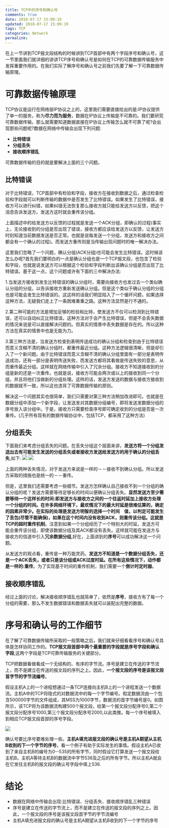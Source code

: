 ```yaml
---
title: TCP中的序号和确认号
comments: true
date: 2018-07-17 15:09:19
updated: 2018-07-17 15:09:19
tags: TCP
categories: Network
permalink:
---
```

在上一节讲到TCP报文段结构的时候讲到TCP首部中有两个字段序号和确认号，这一节里面我们就详细的讲讲TCP序号和确认号是如何在TCP的可靠数据传输服务中发挥重要作用的。在我们实际了解序号和确认号之前我们先要了解一下可靠数据传输原理。

# 可靠数据传输原理
TCP协议是运行在网络层IP协议之上的，这里我们需要直接给出的是:IP协议提供了单一的服务，称为**尽力而为服务**，数据在IP协议上传输是不可靠的。我们要研究可靠数据传输，那么就需要知道数据直接在IP协议上传输怎么就不可靠了呢?会出现那些问题呢?数据在网络中传输会出现下列问题:
+ **比特错误**
+ **分组丢失**
+ **接收顺序错乱**

可靠数据传输的目的就是要解决上面的三个问题。
## 比特错误
对于比特错误，TCP首部中有检验和字段，接收方在接收到数据之后，通过检查检验和字段就可以判断传输的数据中是否发生了比特错误。如果发生了比特错误，接收方可以进行纠错，如果纠错无法恢复那么接收方就只能给发送方以反馈，把这个消息告诉发送方。发送方这时就会重传该分组。

上面描述中的给发送方以反馈的过程就是发送一个ACK分组，即确认的过程(事实上，无论接收到的分组是否出现了错误，接收方都应该给发送方以反馈，让发送方时刻知道当前数据发送是否正常。也就是说每发送一个分组，发送方和接收方之间都会有一个确认的过程)。而发送方重传则是当传输出现问题时的唯一解决办法。

这里我们忽略了一个问题，确认分组(ACK分组)也可能会发生比特错误。这时候该怎么办呢?首先我们要明白的一点是确认分组也是一个TCP报文段，也包含了检验和字段，也就是说发送方可以根据这个检验和字段判断出该确认分组是否出现了比特错误。基于这一点，这个问题或许有下面的三中解决办法:

1.当发送方接收到发生比特错误的确认分组时，需要向接收方也发过去一个类似确认分组的分组，以告诉接收方重新发送确认分组。但是这个类似于确认分组的分组也是可能会发生比特错误的。这这样的话我们明显陷入了一个循环问题，如果选择这种方法，无疑我们走上了一条困难重重之路。这种方法显然是行不通的。

2.第二种可能的方法是增加足够的检验和比特，使发送方不仅可以检测到比特错误，还可以自动纠正比特错误。这种方法对于会产生比特错误，但是不会丢失数据的情况来说是可以直接解决问题的。但真实的情景中丢失数据是存在的。所以这种方法在真实的情景中也是无能为力。

3.第三种方法是，当发送方检查到表明传送成功的确认分组和检查到由于比特错误而意义含糊不清的确认分组时，都重传最近分组。这种方法逻辑很清晰，但是却引入了一个新问题。由于比特错误而意义含糊不清的确认分组里面有一部分是表明传送成功，还有一部分是表明传送失败，而发送方都将其看做是传送失败的意思，从而重传最近分组。这样就在网络传输中引入了冗余分组。接收方不知道接收到的分组是新的还是一次重传。也就是说，接收方可能会两次或以上的接收到同一个分组，并且将他们当做新的分组处理。这样的话，发送方发送的数据与接收方接收到的数据就不一致，所以这也违背了可靠数据传输的原则。

解决这一个问题其实也很简单，我们只需要对第三种方法稍加改进即可。也就是在数据分组中添加一个新字段，让发送发对其数据分组编号，即将发送发数据分组的序号放入该分组中。于是，接收方只需要检查序号即可确定收到的分组是否是一次重传。(几乎所有现有的数据传输协议中，包括TCP，都采用了这种方法)

## 分组丢失
下面我们来考虑分组丢失的问题。在丢失分组这个层面来讲，**发送方将一个分组发送出去有可能发生发送的分组丢失或者接收方发送给发送方的用于确认的分组丢失**,如下:
![](/images/segment-lost.jpeg)
![](/images/ack-lost.png)

上面的两种丢失情况，对于发送方来说是一样的－－接收不到确认分组。所以发送方采取的措施也是统一的－－重传。

但是，这里我们还需要考虑一些细节。发送方怎样确认自己接收不到一个分组的确认分组的呢？发送方需要等待足够长的时间以便确认分组丢失。**显然发送方至少需要等待一个这样长的时间:即发送方与接收方之间的一个往返时延加上接收方处理一个分组的时间。**在许多网络环境下，最欢情况下的最大时延是很难估算的，确定的因素非常少。在实际的处理是发送方明智的选择一个时间　值，以判定可能发生了丢包(尽管不能确保)，如果在这个时间内没有收到ACK，则重传该分组。这就是TCP的**超时重传机制**。注意到如果一个分组经历了一个特别大的时延，发送方可能会重传该分组，即使该数据分组及其ACK都没有丢失。这样就可能在发送方与接收方的信道中引入**冗余数据分组**,好在，上面讲到的**序号**可以成功解决这一个问题。

从发送方的观点看，重传是一种万能灵药。**发送方不知道是一个数据分组丢失，还是一个ACK丢失，或者只是该分组或ACK过度时延。在所有这些情况下，动作都是一样的:重传**。为了实现基于时间的重传机制，我们需要一个**倒计时定时器**。


## 接收顺序错乱
经过上面的讨论，解决接收顺序错乱也就简单了，依然是**序号**，接收方有了每一个分组的需要，那么不发生数据错误和数据丢失就可以装配出完整的数据。

# 序号和确认号的工作细节
在了解了可靠数据传输所采取的一般策略之后，我们就来仔细看看序号和确认号具体是怎样协同工作的。**TCP报文段首部中两个最重要的字段就是序号字段和确认字段**,这两个字段是TCP可靠传输服务的关键部分。

TCP把数据看做看成一个无结构的、有序的字节流。序号是建立在传送的字节流上，而不是建立在传送的报文段的序列之上。因此，**一个报文段的序号是该报文段首字节的字节流编号**。

假设主机A上的一个进程想通过一条TCP连接向主机B上的一个进程发送一个数据流。主机A中的TCP将隐式的对数据流中的每一个字节编号。假定数据流由一个包含500000字节的文件组成，其MSS为1000字节，数据流的首字节编号是0。如图所示，该TCP将为该数据流构建500个报文段，给第一个报文段分配序号0,第二个报文段分配序号1000,第三个报文段分配序号2000,以此类推。每一个序号被填入到相应TCP报文段首部的序号字段。

![](/images/byte-stream.png)

确认号要比序号要难处理一些。**主机A填充进报文段的确认号是主机A期望从主机B收到的下一个字节的序号**。看一个例子有助于实际发生的事情。假设主机A已收到了来自主机B的编号为0--535的所有字节，同时假设它打算发送一个报文段给主机B。主机A等待主机B的数据流中字节536及之后的所有字节。所以主机A就会在它发往主机B的报文段的确认号字段中填上536.

<!-- ![](/images/seq-ack.gif) -->

# 结论
+ 数据在网络中传输会出现:比特错误、分组丢失、接收顺序错乱三种错误
+ 序号是建立在传送的字节流上，而不是建立在传送的报文段的序列之上。因此，一个报文段的序号是该报文段首字节的字节流编号
+ 主机A填充进报文段的确认号是主机A期望从主机B收到的下一个字节的序号